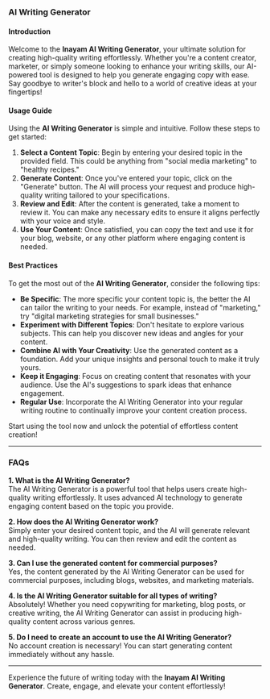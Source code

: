 ### AI Writing Generator

#### Introduction
Welcome to the **Inayam AI Writing Generator**, your ultimate solution for creating high-quality writing effortlessly. Whether you're a content creator, marketer, or simply someone looking to enhance your writing skills, our AI-powered tool is designed to help you generate engaging copy with ease. Say goodbye to writer's block and hello to a world of creative ideas at your fingertips!

#### Usage Guide
Using the **AI Writing Generator** is simple and intuitive. Follow these steps to get started:

1. **Select a Content Topic**: Begin by entering your desired topic in the provided field. This could be anything from "social media marketing" to "healthy recipes."
2. **Generate Content**: Once you've entered your topic, click on the "Generate" button. The AI will process your request and produce high-quality writing tailored to your specifications.
3. **Review and Edit**: After the content is generated, take a moment to review it. You can make any necessary edits to ensure it aligns perfectly with your voice and style.
4. **Use Your Content**: Once satisfied, you can copy the text and use it for your blog, website, or any other platform where engaging content is needed.

#### Best Practices
To get the most out of the **AI Writing Generator**, consider the following tips:

- **Be Specific**: The more specific your content topic is, the better the AI can tailor the writing to your needs. For example, instead of "marketing," try "digital marketing strategies for small businesses."
- **Experiment with Different Topics**: Don't hesitate to explore various subjects. This can help you discover new ideas and angles for your content.
- **Combine AI with Your Creativity**: Use the generated content as a foundation. Add your unique insights and personal touch to make it truly yours.
- **Keep it Engaging**: Focus on creating content that resonates with your audience. Use the AI's suggestions to spark ideas that enhance engagement.
- **Regular Use**: Incorporate the AI Writing Generator into your regular writing routine to continually improve your content creation process.

Start using the tool now and unlock the potential of effortless content creation!

---

### FAQs

**1. What is the AI Writing Generator?**  
The AI Writing Generator is a powerful tool that helps users create high-quality writing effortlessly. It uses advanced AI technology to generate engaging content based on the topic you provide.

**2. How does the AI Writing Generator work?**  
Simply enter your desired content topic, and the AI will generate relevant and high-quality writing. You can then review and edit the content as needed.

**3. Can I use the generated content for commercial purposes?**  
Yes, the content generated by the AI Writing Generator can be used for commercial purposes, including blogs, websites, and marketing materials.

**4. Is the AI Writing Generator suitable for all types of writing?**  
Absolutely! Whether you need copywriting for marketing, blog posts, or creative writing, the AI Writing Generator can assist in producing high-quality content across various genres.

**5. Do I need to create an account to use the AI Writing Generator?**  
No account creation is necessary! You can start generating content immediately without any hassle.

---

Experience the future of writing today with the **Inayam AI Writing Generator**. Create, engage, and elevate your content effortlessly!